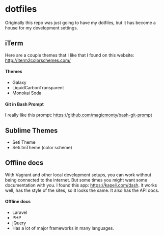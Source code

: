 # dotfiles

Originally this repo was just going to have my dotfiles, but it has become a house for my development settings.


## iTerm
Here are a couple themes that I like that I found on this website: http://iterm2colorschemes.com/

#### Themes
* Galaxy
* LiquidCarbonTransparent
* Monokai Soda

#### Git in Bash Prompt
I really like this prompt: https://github.com/magicmonty/bash-git-prompt

## Sublime Themes
* Seti Theme
* Seti.tmTheme (color scheme)

## Offline docs
With Vagrant and other local development setups, you can work without being connected to the internet. But some times you might want some documentation with you. I found this app: https://kapeli.com/dash. It works well, has the style of the sites, so it looks the same. It also has the API docs. 

#### Offline docs
* Laravel
* PHP
* jQuery
* Has a lot of major frameworks in many languages.


